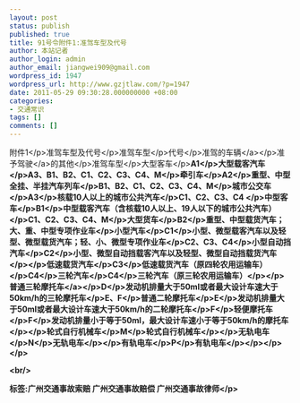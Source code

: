 ```yaml
---
layout: post
status: publish
published: true
title: 91号令附件1:准驾车型及代号
author: 本站记者
author_login: admin
author_email: jiangwei909@gmail.com
wordpress_id: 1947
wordpress_url: http://www.gzjtlaw.com/?p=1947
date: 2011-05-29 09:30:28.000000000 +08:00
categories:
- 交通常识
tags: []
comments: []
---
```

<p>附件1<&#47;p>准驾车型及代号<&#47;p>准驾车型<&#47;p>代号<&#47;p>准驾的<a>车辆<&#47;a><&#47;p>准予<a>驾驶<&#47;a>的其他<&#47;p>准驾车型<&#47;p>大型客车<&#47;p><b>A1<&#47;p>大型载客汽车<&#47;p><b>A3、B1、B2、C1、C2、C3、C4、M<b><&#47;p>牵引车<&#47;p><b>A2<&#47;p>重型、中型全挂、半挂汽车列车<&#47;p><b>B1、B2、C1、C2、C3、C4、M<b><&#47;p>城市公交车<&#47;p><b>A3<&#47;p>核载10人以上的城市公共汽车<&#47;p><b>C1、C2、C3、C4<b> <&#47;p>中型客车<&#47;p><b>B1<&#47;p>中型载客汽车（含核载10人以上、19人以下的城市公共汽车）<&#47;p><b>C1、C2、C3、C4、M<b><&#47;p>大型货车<&#47;p><b>B2<&#47;p>重型、中型载货汽车；大、重、中型专项作业车<&#47;p>小型汽车<&#47;p><b>C1<&#47;p>小型、微型载客汽车以及轻型、微型载货汽车；轻、小、微型专项作业车<&#47;p><b>C2、C3、C4<b><&#47;p>小型自动挡汽车<&#47;p><b>C2<&#47;p>小型、微型自动挡载客汽车以及轻型、微型自动挡载货汽车<&#47;p><b><&#47;p>低速载货汽车<&#47;p><b>C3<&#47;p>低速载货汽车（原四轮农用运输车）<&#47;p><b>C4<b><&#47;p>三轮汽车<&#47;p><b>C4<&#47;p>三轮汽车（原三轮农用运输车）<&#47;p><b><&#47;p>普通三轮<a>摩托车<&#47;a><&#47;p><b>D<&#47;p>发动机排量大于50ml或者最大设计车速大于50km&#47;h的三轮摩托车<&#47;p><b>E、F<&#47;p>普通二轮摩托车<&#47;p><b>E<&#47;p>发动机排量大于50ml或者最大设计车速大于50km&#47;h的二轮摩托车<&#47;p><b>F<&#47;p>轻便摩托车<&#47;p><b>F<&#47;p>发动机排量小于等于50ml，最大设计车速小于等于50km&#47;h的摩托车<&#47;p><&#47;p>轮式自行机械车<&#47;p><b>M<&#47;p>轮式自行机械车<&#47;p><&#47;p>无轨电车<&#47;p><b>N<&#47;p>无轨电车<&#47;p><&#47;p>有轨电车<&#47;p><b>P<&#47;p>有轨电车<&#47;p><&#47;p><&#47;p><&#47;p><br&#47;><p>标签:广州交通事故索赔 广州交通事故赔偿 广州交通事故律师<&#47;p>
